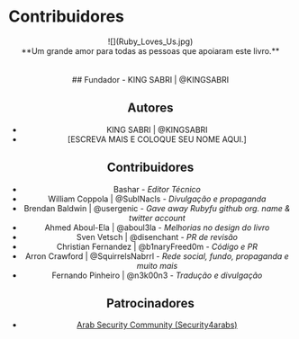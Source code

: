 # Contribuidores


<center>![](Ruby_Loves_Us.jpg)


<center>**Um grande amor para todas as pessoas que apoiaram este livro.**
<br><br><br>
## Fundador
- KING SABRI | @KINGSABRI

## Autores
- KING SABRI | @KINGSABRI
- [ESCREVA MAIS E COLOQUE SEU NOME AQUI.]

## Contribuidores
- Bashar - *Editor Técnico*
- William Coppola | @SubINacls - *Divulgação e propaganda*
- Brendan Baldwin | @usergenic - *Gave away Rubyfu github org. name & twitter account*
- Ahmed Aboul-Ela | @aboul3la - *Melhorias no design do livro*
- Sven Vetsch | @disenchant - *PR de revisão*
- Christian Fernandez | @b1naryFreed0m - *Código  e PR*
- Arron Crawford | @SquirrelsNabrrl - *Rede social, fundo, propaganda e muito mais*
- Fernando Pinheiro | @n3k00n3 - *Tradução e divulgação*
## Patrocinadores
- [Arab Security Community (Security4arabs)][1]


<br><br><br>
---
[1]: http://www.security4arabs.com/

